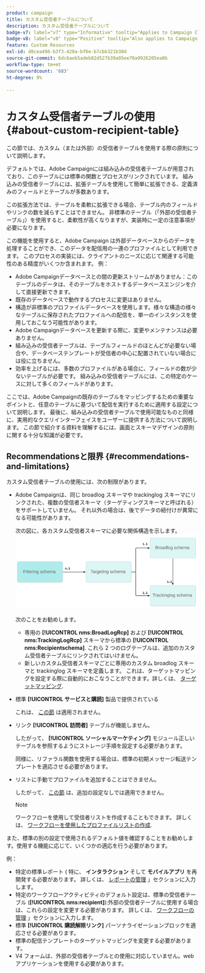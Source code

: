 ```yaml
---
product: campaign
title: カスタム受信者テーブルについて
description: カスタム受信者テーブルについて
badge-v7: label="v7" type="Informative" tooltip="Applies to Campaign Classic v7"
badge-v8: label="v8" type="Positive" tooltip="Also applies to Campaign v8"
feature: Custom Resources
exl-id: d8cea496-b3f3-420a-bf6e-b7cbb321b30d
source-git-commit: 6dc6aeb5adeb82d527b39a05ee70a9926205ea0b
workflow-type: tm+mt
source-wordcount: '683'
ht-degree: 9%

---
```


# カスタム受信者テーブルの使用{#about-custom-recipient-table}



この節では、カスタム（または外部）の受信者テーブルを使用する際の原則について説明します。

デフォルトでは、Adobe Campaignには組み込みの受信者テーブルが用意されており、このテーブルには標準の関数とプロセスがリンクされています。 組み込みの受信者テーブルには、拡張テーブルを使用して簡単に拡張できる、定義済みのフィールドとテーブルが多数あります。

この拡張方法では、テーブルを柔軟に拡張できる場合、テーブル内のフィールドやリンクの数を減らすことはできません。 非標準のテーブル（「外部の受信者テーブル」）を使用すると、柔軟性が高くなりますが、実装時に一定の注意事項が必要になります。

この機能を使用すると、Adobe Campaign は外部データベースからのデータを処理することができ、このデータを配信用の一連のプロファイルとして利用できます。 このプロセスの実装には、クライアントのニーズに応じて関連する可能性のある精度がいくつか含まれます。 例：

* Adobe Campaignデータベースとの間の更新ストリームがありません：このテーブルのデータは、そのテーブルをホストするデータベースエンジンを介して直接更新できます。
* 既存のデータベースで動作するプロセスに変更はありません。
* 構造が非標準のプロファイルデータベースを使用します。様々な構造の様々なテーブルに保存されたプロファイルへの配信を、単一のインスタンスを使用しておこなう可能性があります。
* Adobe Campaignデータベースを更新する際に、変更やメンテナンスは必要ありません。
* 組み込みの受信者テーブルは、テーブルフィールドのほとんどが必要ない場合や、データベーステンプレートが受信者の中心に配置されていない場合には役に立ちません。
* 効率を上げるには、多数のプロファイルがある場合に、フィールドの数が少ないテーブルが必要です。 組み込みの受信者テーブルには、この特定のケースに対して多くのフィールドがあります。

ここでは、Adobe Campaignの既存のテーブルをマッピングするための重要なポイントと、任意のテーブルに基づいて配信を実行するために適用する設定について説明します。 最後に、組み込みの受信者テーブルで使用可能なものと同様に、実用的なクエリインターフェイスをユーザーに提供する方法について説明します。 この節で紹介する資料を理解するには、画面とスキーマデザインの原則に関する十分な知識が必要です。

## Recommendationsと限界 {#recommendations-and-limitations}

カスタム受信者テーブルの使用には、次の制限があります。

* Adobe Campaignは、同じ broadlog スキーマや trackinglog スキーマにリンクされた、複数の受信者スキーマ（ターゲティングスキーマと呼ばれる）をサポートしていません。 それ以外の場合は、後でデータの紐付けが異常になる可能性があります。

  次の図に、各カスタム受信者スキーマに必要な関係構造を示します。
  ![](assets/custom_recipient_limitation.png)

  次のことをお勧めします。

   * 専用の **[!UICONTROL nms:BroadLogRcp]** および **[!UICONTROL nms:TrackingLogRcp]** スキーマから標準の **[!UICONTROL nms:Recipientschema]**. これら 2 つのログテーブルは、追加のカスタム受信者テーブルにリンクされてはいけません。
   * 新しいカスタム受信者スキーマごとに専用のカスタム broadlog スキーマと trackinglog スキーマを定義します。 これは、ターゲットマッピングを設定する際に自動的におこなうことができます。詳しくは、 [ターゲットマッピング](../../configuration/using/target-mapping.md).

* 標準 **[!UICONTROL サービスと購読]** 製品で提供されている

  これは、 [この節](../../delivery/using/managing-subscriptions.md) は適用されません。

* リンク **[!UICONTROL 訪問者]** テーブルが機能しません。

  したがって、 **[!UICONTROL ソーシャルマーケティング]** モジュール正しいテーブルを参照するようにストレージ手順を設定する必要があります。

  同様に、リファラル関数を使用する場合は、標準の初期メッセージ転送テンプレートを適応させる必要があります。

* リストに手動でプロファイルを追加することはできません。

  したがって、 [この節](../../platform/using/creating-and-managing-lists.md) は、追加の設定なしでは適用できません。

  >[!NOTE]
  >
  >ワークフローを使用して受信者リストを作成することもできます。 詳しくは、 [ワークフローを使用したプロファイルリストの作成](../../configuration/using/creating-a-profile-list-with-a-workflow.md).

また、標準の別の設定で使用されるデフォルト値を確認することをお勧めします。使用する機能に応じて、いくつかの適応を行う必要があります。

例：

* 特定の標準レポート ( 特に、 **インタラクション** そして **モバイルアプリ** を再開発する必要があります。 詳しくは、 [レポートの管理](../../configuration/using/managing-reports.md) 」セクションに入力します。
* 特定のワークフローアクティビティのデフォルト設定は、標準の受信者テーブル (**[!UICONTROL nms:recipient]**):外部の受信者テーブルに使用する場合は、これらの設定を変更する必要があります。 詳しくは、 [ワークフローの管理](../../configuration/using/managing-workflows.md) 」セクションに入力します。
* 標準 **[!UICONTROL 購読解除リンク]** パーソナライゼーションブロックを適応させる必要があります。
* 標準の配信テンプレートのターゲットマッピングを変更する必要があります。
* V4 フォームは、外部の受信者テーブルとの使用に対応していません。web アプリケーションを使用する必要があります。
